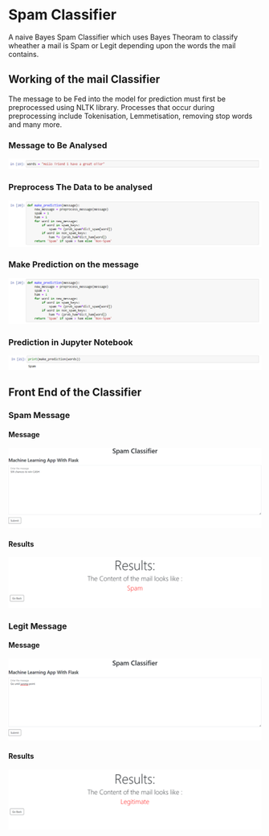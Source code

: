 # Spam Classifier
A naive Bayes Spam Classifier which uses Bayes Theoram to classify wheather a mail is Spam or Legit depending upon the words the mail contains.

## Working of the mail Classifier

The message to be Fed into the model for prediction must first be preprocessed using NLTK library. Processes that occur during preprocessing include Tokenisation, Lemmetisation, removing stop words and many more.

### Message to Be Analysed

![alt text](images\message.PNG)

### Preprocess The Data to be analysed

![alt text](images\make_prediction.PNG)

### Make Prediction on the message
![alt text](images\make_prediction.PNG)

### Prediction in Jupyter Notebook
![alt text](images\prediction.PNG)

## Front End of the Classifier

### Spam Message

#### Message

![alt text](images\spamFrontEnd.PNG)

#### Results

![alt text](images\spamResults.PNG)

### Legit Message

#### Message

![alt text](https://github.com/piyushjasaiwal/Spam-Mail-CLassifier-With-User-Interface/blob/master/images/frontEnd.PNG?raw=true)

#### Results

![alt text](images\hamResults.PNG)